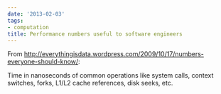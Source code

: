 ```yaml
---
date: '2013-02-03'
tags:
- computation
title: Performance numbers useful to software engineers
---
```


From http://everythingisdata.wordpress.com/2009/10/17/numbers-everyone-should-know/:

Time in nanoseconds of common operations like system calls, context switches, forks, L1/L2 cache references, disk seeks, etc.
